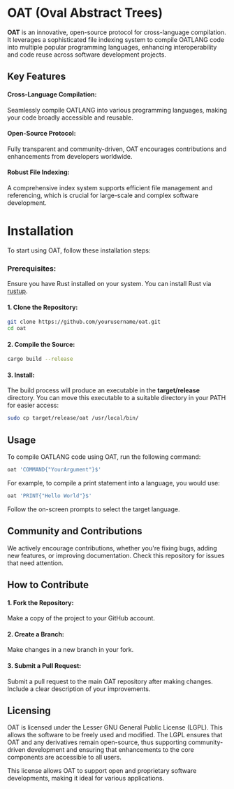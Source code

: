 # OAT (Oval Abstract Trees)
**OAT** is an innovative, open-source protocol for cross-language compilation. It leverages a sophisticated file indexing system to compile OATLANG code into multiple popular programming languages, enhancing interoperability and code reuse across software development projects.

## Key Features
####  Cross-Language Compilation: 
Seamlessly compile OATLANG into various programming languages, making your code broadly accessible and reusable.

#### Open-Source Protocol: 
Fully transparent and community-driven, OAT encourages contributions and enhancements from developers worldwide.

#### Robust File Indexing: 
A comprehensive index system supports efficient file management and referencing, which is crucial for large-scale and complex software development.

# Installation
To start using OAT, follow these installation steps:

### Prerequisites:
Ensure you have Rust installed on your system. You can install Rust via [rustup](https://rustup.rs/).

#### 1. Clone the Repository:
```bash
git clone https://github.com/yourusername/oat.git
cd oat
```

#### 2. Compile the Source:
```bash
cargo build --release
```

#### 3. Install:
The build process will produce an executable in the **target/release** directory. You can move this executable to a suitable directory in your PATH for easier access:
```bash
sudo cp target/release/oat /usr/local/bin/
```
## Usage
To compile OATLANG code using OAT, run the following command:
```bash
oat 'COMMAND{"YourArgument"}$'
```
For example, to compile a print statement into a language, you would use:
```bash
oat 'PRINT{"Hello World"}$'
```
Follow the on-screen prompts to select the target language.

## Community and Contributions
We actively encourage contributions, whether you're fixing bugs, adding new features, or improving documentation. Check this repository for issues that need attention.

## How to Contribute
#### 1. Fork the Repository: 
Make a copy of the project to your GitHub account.
#### 2. Create a Branch: 
Make changes in a new branch in your fork.
#### 3. Submit a Pull Request: 
Submit a pull request to the main OAT repository after making changes. Include a clear description of your improvements.

## Licensing
OAT is licensed under the Lesser GNU General Public License (LGPL). This allows the software to be freely used and modified. The LGPL ensures that OAT and any derivatives remain open-source, thus supporting community-driven development and ensuring that enhancements to the core components are accessible to all users.

This license allows OAT to support open and proprietary software developments, making it ideal for various applications.
